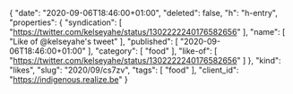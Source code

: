 {
  "date": "2020-09-06T18:46:00+01:00",
  "deleted": false,
  "h": "h-entry",
  "properties": {
    "syndication": [
      "https://twitter.com/kelseyahe/status/1302222240176582656"
    ],
    "name": [
      "Like of @kelseyahe's tweet"
    ],
    "published": [
      "2020-09-06T18:46:00+01:00"
    ],
    "category": [
      "food"
    ],
    "like-of": [
      "https://twitter.com/kelseyahe/status/1302222240176582656"
    ]
  },
  "kind": "likes",
  "slug": "2020/09/cs7zv",
  "tags": [
    "food"
  ],
  "client_id": "https://indigenous.realize.be"
}
